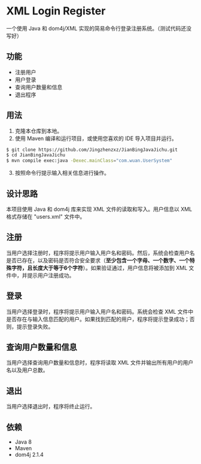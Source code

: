 # XML Login Register

一个使用 Java 和 dom4j/XML 实现的简易命令行登录注册系统。（测试代码还没写好）

## 功能

- 注册用户
- 用户登录
- 查询用户数量和信息
- 退出程序

## 用法

1. 克隆本仓库到本地。
2. 使用 Maven 编译和运行项目，或使用您喜欢的 IDE 导入项目并运行。

```bash
$ git clone https://github.com/Jingzhenzxz/JianBingJavaJichu.git
$ cd JianBingJavaJichu
$ mvn compile exec:java -Dexec.mainClass="com.wuan.UserSystem"
```
3. 按照命令行提示输入相关信息进行操作。

## 设计思路

本项目使用 Java 和 dom4j 库来实现 XML 文件的读取和写入。用户信息以 XML 格式存储在 "users.xml" 文件中。

## 注册

当用户选择注册时，程序将提示用户输入用户名和密码。然后，系统会检查用户名是否已存在，以及密码是否符合安全要求（**至少包含一个字母、一个数字、一个特殊字符，且长度大于等于6个字符**）。如果验证通过，用户信息将被添加到 XML 文件中，并提示用户注册成功。

## 登录

当用户选择登录时，程序将提示用户输入用户名和密码。系统会检查 XML 文件中是否存在与输入信息匹配的用户。如果找到匹配的用户，程序将提示登录成功；否则，提示登录失败。

## 查询用户数量和信息

当用户选择查询用户数量和信息时，程序将读取 XML 文件并输出所有用户的用户名以及用户总数。

## 退出

当用户选择退出时，程序将终止运行。

## 依赖

- Java 8
- Maven
- dom4j 2.1.4